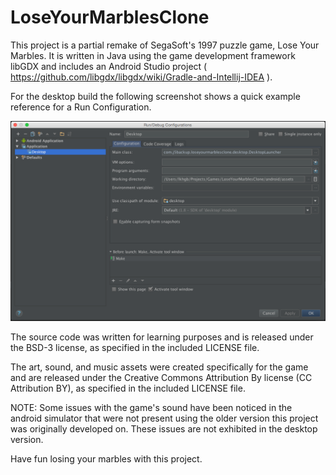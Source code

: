LoseYourMarblesClone
====================

This project is a partial remake of SegaSoft's 1997 puzzle game, Lose Your Marbles. It is written in Java using the game development framework libGDX and includes an Android Studio project ( https://github.com/libgdx/libgdx/wiki/Gradle-and-Intellij-IDEA ).

For the desktop build the following screenshot shows a quick example reference for a Run Configuration.

![Desktop Build Configuration](./DesktopBuildConfiguration.png)

The source code was written for learning purposes and is released under the BSD-3 license, as specified in the included LICENSE file.

The art, sound, and music assets were created specifically for the game and are released under the Creative Commons Attribution By license (CC Attribution BY), as specified in the included LICENSE file.

NOTE: Some issues with the game's sound have been noticed in the android simulator that were not present using the older version this project was originally developed on. These issues are not exhibited in the desktop version.

Have fun losing your marbles with this project.